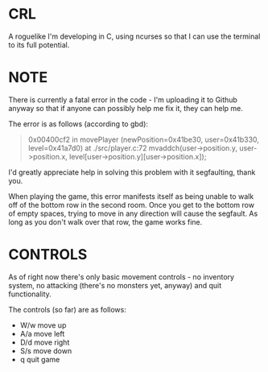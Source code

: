 # CRL
A roguelike I'm developing in C, using ncurses so that I can use the terminal to its full potential.
# NOTE
There is currently a fatal error in the code - I'm uploading it to Github anyway so that if anyone can possibly help me fix it,
they can help me. 

The error is as follows (according to gbd):
  > 0x00400cf2 in movePlayer (newPosition=0x41be30, user=0x41b330, level=0x41a7d0) at ./src/player.c:72
> mvaddch\(user->position.y, user->position.x, level\[user->position.y\]\[user->position.x\]\);

I'd greatly appreciate help in solving this problem with it segfaulting, thank you.

When playing the game, this error manifests itself as being unable to walk off of the bottom row in the second room. Once you get to the bottom row of empty spaces, trying to move in any direction will cause the segfault. As long as you don't walk over that row, the game works fine.

# CONTROLS
As of right now there's only basic movement controls - no inventory system, no attacking (there's no monsters yet, anyway) and quit functionality.

The controls (so far) are as follows:
  * W/w move up
  * A/a move left
  * D/d move right
  * S/s move down
  * q quit game
